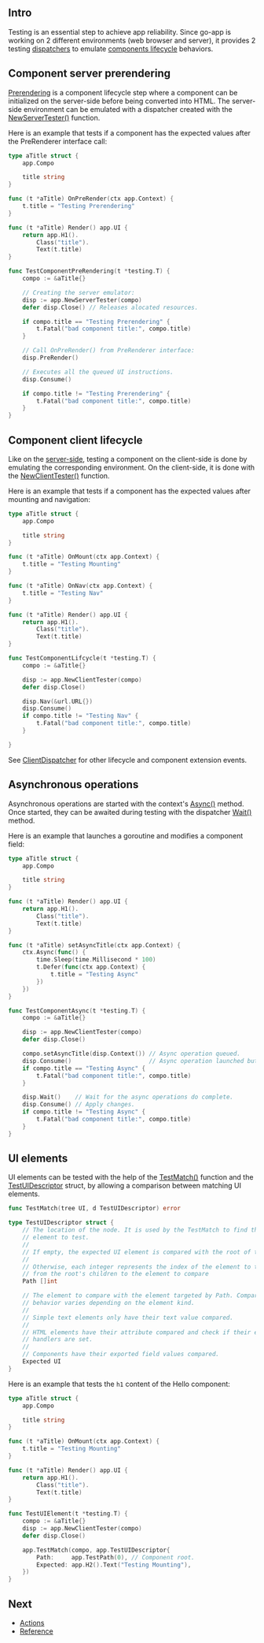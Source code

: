 <!-- wiki:ignore -->

## Intro

Testing is an essential step to achieve app reliability. Since go-app is working on 2 different environments (web browser and server), it provides 2 testing [dispatchers](/reference#Dispatcher) to emulate [components lifecycle](/components#lifecycle-events) behaviors.

## Component server prerendering

[Prerendering](/components#prerender) is a component lifecycle step where a component can be initialized on the server-side before being converted into HTML. The server-side environment can be emulated with a dispatcher created with the [NewServerTester()](/reference#NewServerTester) function.

Here is an example that tests if a component has the expected values after the PreRenderer interface call:

```go
type aTitle struct {
	app.Compo

	title string
}

func (t *aTitle) OnPreRender(ctx app.Context) {
	t.title = "Testing Prerendering"
}

func (t *aTitle) Render() app.UI {
	return app.H1().
		Class("title").
		Text(t.title)
}

func TestComponentPreRendering(t *testing.T) {
	compo := &aTitle{}

	// Creating the server emulator:
	disp := app.NewServerTester(compo)
	defer disp.Close() // Releases alocated resources.

	if compo.title == "Testing Prerendering" {
		t.Fatal("bad component title:", compo.title)
	}

	// Call OnPreRender() from PreRenderer interface:
	disp.PreRender()

	// Executes all the queued UI instructions.
	disp.Consume()

	if compo.title != "Testing Prerendering" {
		t.Fatal("bad component title:", compo.title)
	}
}
```

## Component client lifecycle

Like on the [server-side](#testing-component-server-prerendering), testing a component on the client-side is done by emulating the corresponding environment. On the client-side, it is done with the [NewClientTester()](/reference#NewClientTester) function.

Here is an example that tests if a component has the expected values after mounting and navigation:

```go
type aTitle struct {
	app.Compo

	title string
}

func (t *aTitle) OnMount(ctx app.Context) {
	t.title = "Testing Mounting"
}

func (t *aTitle) OnNav(ctx app.Context) {
	t.title = "Testing Nav"
}

func (t *aTitle) Render() app.UI {
	return app.H1().
		Class("title").
		Text(t.title)
}

func TestComponentLifcycle(t *testing.T) {
	compo := &aTitle{}

	disp := app.NewClientTester(compo)
	defer disp.Close()

	disp.Nav(&url.URL{})
	disp.Consume()
	if compo.title != "Testing Nav" {
		t.Fatal("bad component title:", compo.title)
	}

}
```

See [ClientDispatcher](/reference#ClientDispatcher) for other lifecycle and component extension events.

## Asynchronous operations

Asynchronous operations are started with the context's [Async()](/concurrency#async) method. Once started, they can be awaited during testing with the dispatcher [Wait()](/reference#Dispatcher) method.

Here is an example that launches a goroutine and modifies a component field:

```go
type aTitle struct {
	app.Compo

	title string
}

func (t *aTitle) Render() app.UI {
	return app.H1().
		Class("title").
		Text(t.title)
}

func (t *aTitle) setAsyncTitle(ctx app.Context) {
	ctx.Async(func() {
		time.Sleep(time.Millisecond * 100)
		t.Defer(func(ctx app.Context) {
			t.title = "Testing Async"
		})
	})
}

func TestComponentAsync(t *testing.T) {
	compo := &aTitle{}

	disp := app.NewClientTester(compo)
	defer disp.Close()

	compo.setAsyncTitle(disp.Context()) // Async operation queued.
	disp.Consume()                      // Async operation launched but not completed.
	if compo.title == "Testing Async" {
		t.Fatal("bad component title:", compo.title)
	}

	disp.Wait()    // Wait for the async operations do complete.
	disp.Consume() // Apply changes.
	if compo.title != "Testing Async" {
		t.Fatal("bad component title:", compo.title)
	}
}
```

## UI elements

UI elements can be tested with the help of the [TestMatch()](/reference#TestMatch) function and the [TestUIDescriptor](/reference#TestUIDescriptor) struct, by allowing a comparison between matching UI elements.

```go
func TestMatch(tree UI, d TestUIDescriptor) error
```

```go
type TestUIDescriptor struct {
    // The location of the node. It is used by the TestMatch to find the
    // element to test.
    //
    // If empty, the expected UI element is compared with the root of the tree.
    //
    // Otherwise, each integer represents the index of the element to traverse,
    // from the root's children to the element to compare
    Path []int

    // The element to compare with the element targeted by Path. Compare
    // behavior varies depending on the element kind.
    //
    // Simple text elements only have their text value compared.
    //
    // HTML elements have their attribute compared and check if their event
    // handlers are set.
    //
    // Components have their exported field values compared.
    Expected UI
}
```

Here is an example that tests the `h1` content of the Hello component:

```go
type aTitle struct {
	app.Compo

	title string
}

func (t *aTitle) OnMount(ctx app.Context) {
	t.title = "Testing Mounting"
}

func (t *aTitle) Render() app.UI {
	return app.H1().
		Class("title").
		Text(t.title)
}

func TestUIElement(t *testing.T) {
	compo := &aTitle{}
	disp := app.NewClientTester(compo)
	defer disp.Close()

	app.TestMatch(compo, app.TestUIDescriptor{
		Path:     app.TestPath(0), // Component root.
		Expected: app.H2().Text("Testing Mounting"),
	})
}

```

## Next

- [Actions](/actions)
- [Reference](/reference)
